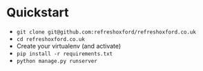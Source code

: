 # Quickstart
* `git clone git@github.com:refreshoxford/refreshoxford.co.uk`
* `cd refreshoxford.co.uk`
* Create your virtualenv (and activate)
* `pip install -r requirements.txt`
* `python manage.py runserver`

